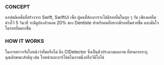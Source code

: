 ### CONCEPT
   แอปพลิเคชั่นที่สร้างจาก Swift, SwiftUi เพื่อ
ผู้คนที่ต้องการจะได้มีรอยยิ้มในทุก ๆ วัน เพียงแค่ยิ้มค้างไว้ 5 วินาที จะมีคูปองส่วนลด 20% ของ Dentiste สำหรับคนที่อยากมีรอยยิ้มสวยขึ้น และมั่นใจในรอยยิ้มมากขึ้น

### HOW IT WORKS
   ในการตรวจจับใบหน้าว่ายิ้มหรือไม่ คือ CIDetector ซึ่งเป็นตัวประมวลผลภาพ
ที่สามารถระบุคุณลักษณะสำคัญ เช่น ใบหน้าและบาร์โค้ดในภาพนิ่งหรือวิดีโอได้

